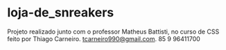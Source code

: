 # loja-de_snreakers
Projeto realizado junto com o professor Matheus Battisti, no curso de CSS
feito por Thiago Carneiro.
tcarneiro990@gmail.com. 85 9 96411700

